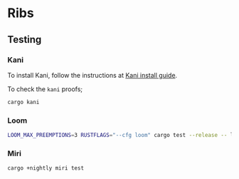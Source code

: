 # Ribs

## Testing

### Kani

To install Kani, follow the instructions at [Kani install guide](https://model-checking.github.io/kani/install-guide.html#installing-the-latest-version).

To check the `kani` proofs;

```bash
cargo kani
```

### Loom

```bash
LOOM_MAX_PREEMPTIONS=3 RUSTFLAGS="--cfg loom" cargo test --release -- loom_verification
```

### Miri

```bash
cargo +nightly miri test
```